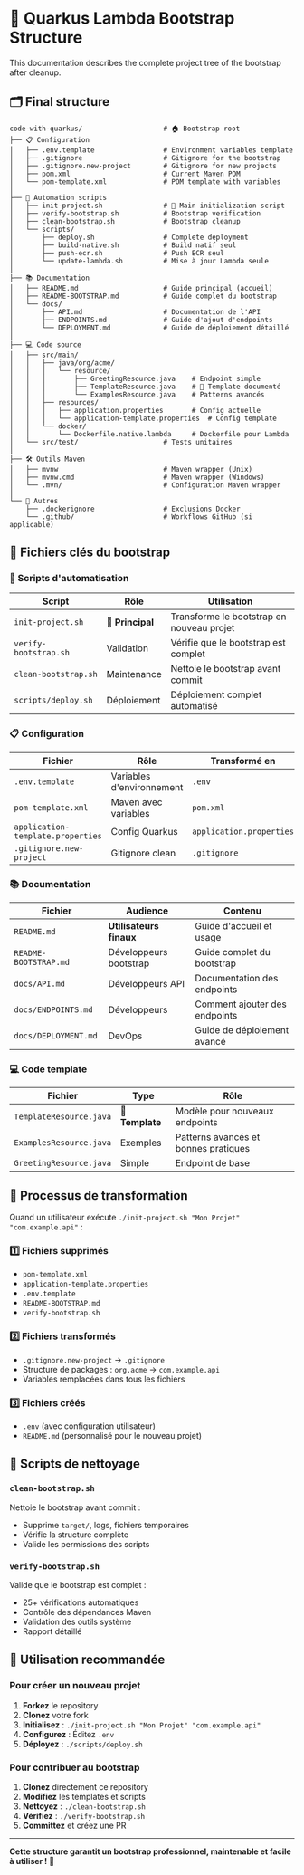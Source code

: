 # 📁 Quarkus Lambda Bootstrap Structure

This documentation describes the complete project tree of the bootstrap after cleanup.

## 🗂️ Final structure

```
code-with-quarkus/                    # 🏠 Bootstrap root
├── 📋 Configuration
│   ├── .env.template                 # Environment variables template
│   ├── .gitignore                    # Gitignore for the bootstrap
│   ├── .gitignore.new-project        # Gitignore for new projects
│   ├── pom.xml                       # Current Maven POM
│   └── pom-template.xml              # POM template with variables
│
├── 🔧 Automation scripts
│   ├── init-project.sh               # 🎯 Main initialization script
│   ├── verify-bootstrap.sh           # Bootstrap verification
│   ├── clean-bootstrap.sh            # Bootstrap cleanup
│   └── scripts/
│       ├── deploy.sh                 # Complete deployment
│       ├── build-native.sh           # Build natif seul
│       ├── push-ecr.sh               # Push ECR seul
│       └── update-lambda.sh          # Mise à jour Lambda seule
│
├── 📚 Documentation
│   ├── README.md                     # Guide principal (accueil)
│   ├── README-BOOTSTRAP.md           # Guide complet du bootstrap
│   └── docs/
│       ├── API.md                    # Documentation de l'API
│       ├── ENDPOINTS.md              # Guide d'ajout d'endpoints
│       └── DEPLOYMENT.md             # Guide de déploiement détaillé
│
├── 💻 Code source
│   ├── src/main/
│   │   ├── java/org/acme/
│   │   │   └── resource/
│   │   │       ├── GreetingResource.java    # Endpoint simple
│   │   │       ├── TemplateResource.java    # 🎯 Template documenté
│   │   │       └── ExamplesResource.java    # Patterns avancés
│   │   ├── resources/
│   │   │   ├── application.properties       # Config actuelle
│   │   │   └── application-template.properties  # Config template
│   │   └── docker/
│   │       └── Dockerfile.native.lambda     # Dockerfile pour Lambda
│   └── src/test/                     # Tests unitaires
│
├── 🛠️ Outils Maven
│   ├── mvnw                          # Maven wrapper (Unix)
│   ├── mvnw.cmd                      # Maven wrapper (Windows)
│   └── .mvn/                         # Configuration Maven wrapper
│
└── 📄 Autres
    ├── .dockerignore                 # Exclusions Docker
    └── .github/                      # Workflows GitHub (si applicable)
```

## 🎯 Fichiers clés du bootstrap

### 🔧 Scripts d'automatisation

| Script | Rôle | Utilisation |
|--------|------|-------------|
| `init-project.sh` | **🎯 Principal** | Transforme le bootstrap en nouveau projet |
| `verify-bootstrap.sh` | Validation | Vérifie que le bootstrap est complet |
| `clean-bootstrap.sh` | Maintenance | Nettoie le bootstrap avant commit |
| `scripts/deploy.sh` | Déploiement | Déploiement complet automatisé |

### 📋 Configuration

| Fichier | Rôle | Transformé en |
|---------|------|---------------|
| `.env.template` | Variables d'environnement | `.env` |
| `pom-template.xml` | Maven avec variables | `pom.xml` |
| `application-template.properties` | Config Quarkus | `application.properties` |
| `.gitignore.new-project` | Gitignore clean | `.gitignore` |

### 📚 Documentation

| Fichier | Audience | Contenu |
|---------|----------|---------|
| `README.md` | **Utilisateurs finaux** | Guide d'accueil et usage |
| `README-BOOTSTRAP.md` | Développeurs bootstrap | Guide complet du bootstrap |
| `docs/API.md` | Développeurs API | Documentation des endpoints |
| `docs/ENDPOINTS.md` | Développeurs | Comment ajouter des endpoints |
| `docs/DEPLOYMENT.md` | DevOps | Guide de déploiement avancé |

### 💻 Code template

| Fichier | Type | Rôle |
|---------|------|------|
| `TemplateResource.java` | **🎯 Template** | Modèle pour nouveaux endpoints |
| `ExamplesResource.java` | Exemples | Patterns avancés et bonnes pratiques |
| `GreetingResource.java` | Simple | Endpoint de base |

## 🔄 Processus de transformation

Quand un utilisateur exécute `./init-project.sh "Mon Projet" "com.example.api"` :

### 1️⃣ Fichiers supprimés
- `pom-template.xml`
- `application-template.properties`
- `.env.template`
- `README-BOOTSTRAP.md`
- `verify-bootstrap.sh`

### 2️⃣ Fichiers transformés
- `.gitignore.new-project` → `.gitignore`
- Structure de packages : `org.acme` → `com.example.api`
- Variables remplacées dans tous les fichiers

### 3️⃣ Fichiers créés
- `.env` (avec configuration utilisateur)
- `README.md` (personnalisé pour le nouveau projet)

## 🧹 Scripts de nettoyage

### `clean-bootstrap.sh`
Nettoie le bootstrap avant commit :
- Supprime `target/`, logs, fichiers temporaires
- Vérifie la structure complète
- Valide les permissions des scripts

### `verify-bootstrap.sh`
Valide que le bootstrap est complet :
- 25+ vérifications automatiques
- Contrôle des dépendances Maven
- Validation des outils système
- Rapport détaillé

## 🎯 Utilisation recommandée

### Pour créer un nouveau projet
1. **Forkez** le repository
2. **Clonez** votre fork
3. **Initialisez** : `./init-project.sh "Mon Projet" "com.example.api"`
4. **Configurez** : Éditez `.env`
5. **Déployez** : `./scripts/deploy.sh`

### Pour contribuer au bootstrap
1. **Clonez** directement ce repository
2. **Modifiez** les templates et scripts
3. **Nettoyez** : `./clean-bootstrap.sh`
4. **Vérifiez** : `./verify-bootstrap.sh`
5. **Committez** et créez une PR

---

**Cette structure garantit un bootstrap professionnel, maintenable et facile à utiliser ! 🚀**